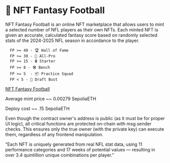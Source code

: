 # 🏈 NFT Fantasy Football   

NFT Fantasy Football is an online NFT marketplace that allows users to mint a selected number of NFL players as their own NFTs. Each minted NFT is given an accurate, calculated fantasy score based on randomly selected stats of the 2024-2025 NFL season in accordance to the player.   

```
  FP >= 40 - 🏆 Hall of Fame
  FP >= 30 - 💪 All-Pro
  FP >= 15 - 🔒 Starter
  FP >= 8 - 🛠️ Bench
  FP >= 5  - 📦 Practice Squad
  FP < 5 - 🧢 Draft Bust
```

[NFT Fantasy Football](https://wesleycym.github.io/NFT-Fantasy-Football/)   


Average mint price ~~ 0.00279 SepoliaETH   

Deploy cost ~~ .15 SepoliaETH     

Even though the contract owner's address is public (as it must be for proper UI logic), all critical functions are protected on-chain with msg.sender checks. This ensures only the true owner (with the private key) can execute them, regardless of any frontend manipulation.   

“Each NFT is uniquely generated from real NFL stat data, using 11 performance categories and 17 weeks of potential values — resulting in over 3.4 quintillion unique combinations per player.”   